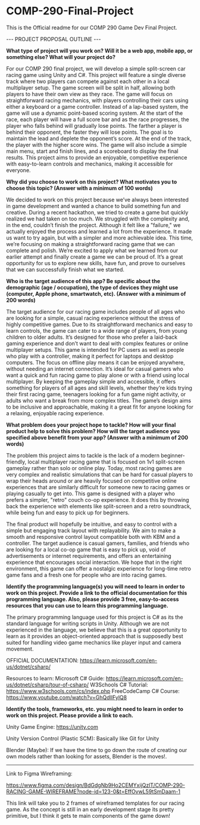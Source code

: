 # COMP-290-Final-Project
This is the Official readme for our COMP 290 Game Dev Final Project.

--- PROJECT PROPOSAL OUTLINE ---

**What type of project will you work on? Will it be a web app, mobile app, or something else?  What will your project do?**

For our COMP 290 final project, we will develop a simple split-screen car racing game using Unity and C#. This project will feature a single diverse track where two players can compete against each other in a local multiplayer setup. The game screen will be split in half, allowing both players to have their own view as they race. The game will focus on straightforward racing mechanics, with players controlling their cars using either a keyboard or a game controller. Instead of a lap-based system, the game will use a dynamic point-based scoring system. At the start of the race, each player will have a full score bar and as the race progresses, the player who falls behind will gradually lose points. The farther a player is behind their opponent, the faster they will lose points. The goal is to maintain the lead and deplete the opponent’s score. At the end of the track, the player with the higher score wins. The game will also include a simple main menu, start and finish lines, and a scoreboard to display the final results. This project aims to provide an enjoyable, competitive experience with easy-to-learn controls and mechanics, making it accessible for everyone.

**Why did you choose to work on this project? What motivates you to choose this topic?
(Answer with a minimum of 100 words)**

We decided to work on this project because we’ve always been interested in game development and wanted a chance to build something fun and creative. During a recent hackathon, we tried to create a game but quickly realized we had taken on too much. We struggled with the complexity and, in the end, couldn’t finish the project. Although it felt like a "failure," we actually enjoyed the process and learned a lot from the experience. It made us want to try again, but with a simpler and more achievable idea. This time, we’re focusing on making a straightforward racing game that we can complete and polish. We’re excited to apply what we learned from our earlier attempt and finally create a game we can be proud of. It’s a great opportunity for us to explore new skills, have fun, and prove to ourselves that we can successfully finish what we started.



**Who is the target audience of this app? Be specific about the demographic (age / occupation), the type of devices they might use (computer, Apple phone, smartwatch, etc).
(Answer with a minimum of 200 words)**

The target audience for our racing game includes people of all ages who are looking for a simple, casual racing experience without the stress of highly competitive games. Due to its straightforward mechanics and easy to learn controls, the game can cater to a wide range of players, from young children to older adults. It’s designed for those who prefer a laid-back gaming experience and don’t want to deal with complex features or online multiplayer setups. This game is intended for PC users as well as people who play with a controller, making it perfect for laptops and desktop computers. The focus on offline play means it can be enjoyed anywhere, without needing an internet connection. It’s ideal for casual gamers who want a quick and fun racing game to play alone or with a friend using local multiplayer. By keeping the gameplay simple and accessible, it offers something for players of all ages and skill levels, whether they’re kids trying their first racing game, teenagers looking for a fun game night activity, or adults who want a break from more complex titles. The game’s design aims to be inclusive and approachable, making it a great fit for anyone looking for a relaxing, enjoyable racing experience.



**What problem does your project hope to tackle? How will your final product help to solve this problem? How will the target audience you specified above benefit from your app?
(Answer with a minimum of 200 words)**

The problem this project aims to tackle is the lack of a modern beginner-friendly, 
local multiplayer racing game that is focused on 1v1 split-screen gameplay rather than solo or online play.
Today, most racing games are very complex and realistic simulations that can be hard for casual players to 
wrap their heads around or are heavily focused on competitive online experiences that are similarly difficult
for someone new to racing games or playing casually to get into. This game is designed with a player who prefers
a simpler, "retro" couch co-op experience. It does this by throwing back the experience with elements like split-screen
and a retro soundtrack, while being fun and easy to pick up for beginners. 

The final product will hopefully be intuitive, and easy to control with a simple but engaging track layout with replayability. We aim to make a smooth and responsive control layout compatible both with KBM and a controller. The target audience is casual gamers, families, and friends who are looking for a local co-op game that is easy to pick up, void of advertisements or internet requirements, and offers an entertaining experience that encourages social interaction. We hope that in the right environment, this game can offer a nostalgic experience for long-time retro game fans and a fresh one for people who are into racing games. 


**Identify the programming language(s) you will need to learn in order to work on this project. Provide a link to the official documentation for this programming language. Also, please provide 3 free, easy-to-access resources that you can use to learn this programming language.**

The primary programming language used for this project is C# as its the standard language for writing scripts in Unity. Although we are not experienced in the language, we believe that this is a great opportunity to learn as it provides an object-oriented approach that is supposedly best suited for handling video game mechanics like player input and camera movement. 

OFFICIAL DOCUMENTATION: https://learn.microsoft.com/en-us/dotnet/csharp/

Resources to learn:
Microsoft C# Guide: https://learn.microsoft.com/en-us/dotnet/csharp/tour-of-csharp/
W3Schools C# Tutorial: https://www.w3schools.com/cs/index.php
FreeCodeCamp C# Course: https://www.youtube.com/watch?v=GhQdlIFylQ8

**Identify the tools, frameworks, etc. you might need to learn in order to work on this project. Please provide a link to each.**

Unity Game Engine: https://unity.com

Unity Version Control (Plastic SCM): Basically like Git for Unity

Blender (Maybe): If we have the time to go down the route of creating our own models rather than looking for assets, Blender is the moves!.


----- 

Link to Figma Wireframing:

https://www.figma.com/design/BdGdgNb9Ho2CEMYxijQzlT/COMP-290-RACING-GAME-WIREFRAME?node-id=123-0&t=EffOvwL59tSmDaam-1

This link will take you to 2 frames of wireframed templates for our racing game. As the concept is still in an early development stage its pretty primitive, but I think it gets te main components of the game down!
